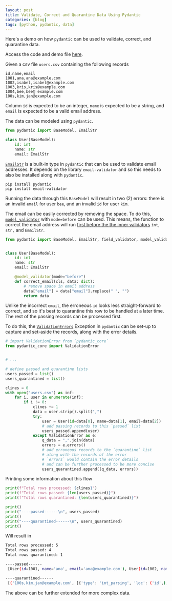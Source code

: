 ```yaml
---
layout: post
title: Validate, Correct and Quarantine Data Using Pydantic
categories: [blog]
tags: [python, pydantic, data]
---
```



Here's a demo on how `pydantic` can be used to validate, correct, and quarantine data.

Access the code and demo file [here](assets/code/2024-06-29-pydantic-validate-correct-quarantine).

Given a csv file `users.csv` containing the following records
```csv
id,name,email
1001,ana,ana@example.com
1002,isabel,isabel@example.com
1003,kris,kris@example.com
1004,bee,bee@ example.com
100s,kim,jan@example.com
```
Column `id` is expected to be an integer, `name` is expected to be a string, and `email` is expected to be a valid email address.

The data can be modeled using `pydantic`.

```python
from pydantic import BaseModel, EmailStr

class User(BaseModel):
    id: int
    name: str
    email: EmailStr
```

[`EmailStr`](https://docs.pydantic.dev/2.3/usage/types/string_types/) is a built-in type in `pydantic` that can be used to validate email addresses. It depends on the library `email-validator` and so this needs to also be installed along with `pydantic`.

```
pip install pydantic
pip install email-validator
```

Running the data through this `BaseModel` will result in two (2) errors: there is an invalid `email` for user `bee`, and an invalid `id` for user `kim`.

The email can be easily corrected by removing the space. To do this, [`model_validator`](https://docs.pydantic.dev/2.3/usage/validators/#model-validators) with `mode=before` can be used. This means, the function to correct the email address will run [first before the the inner validators](https://docs.pydantic.dev/2.3/usage/dataclasses/#initialization-hooks) `int`, `str,` and `EmailStr`.


```python
from pydantic import BaseModel, EmailStr, field_validator, model_validator


class User(BaseModel):
    id: int
    name: str
    email: EmailStr

    @model_validator(mode="before")
    def correct_email(cls, data: dict):
        # remove space in email address
        data["email"] = data["email"].replace(" ", "")
        return data
```

Unlike the incorrect `email`, the erroneous `id` looks less straight-forward to correct, and so it's best to quarantine this row to be handled at a later time. The rest of the passing records can be processed first. 

To do this, the [`ValidationErrors`](https://docs.pydantic.dev/2.3/errors/validation_errors/) Exception in `pydantic` can be set-up to capture and set-aside the records, along with the error details.


```python
# import ValidationError from `pydantic_core`
from pydantic_core import ValidationError


# ...

# define passed and quarantine lists
users_passed = list()
users_quarantined = list()

clines = 0
with open("users.csv") as inf:
    for i, user in enumerate(inf):
        if i != 0:
            clines += 1
            data = user.strip().split(",")
            try:
                user = User(id=data[0], name=data[1], email=data[2])
                # add passing records to this `passed` list
                users_passed.append(user)
            except ValidationError as e:
                q_data = ",".join(data)
                errors = e.errors()
                # add erroneous records to the `quarantine` list
                # along with the records of the error
                # `errors` would contain the error details
                # and can be further processed to be more concise
                users_quarantined.append((q_data, errors))
```

Printing some information about this flow

```python
print(f"Total rows processed: {clines}")
print(f"Total rows passed: {len(users_passed)}")
print(f"Total rows quarantined: {len(users_quarantined)}")

print()
print("----passed------\n", users_passed)
print()
print("----quarantined------\n", users_quarantined)
print()
```


Will result in

```bash
Total rows processed: 5
Total rows passed: 4     
Total rows quarantined: 1

----passed------
 [User(id=1001, name='ana', email='ana@example.com'), User(id=1002, name='isabel', email='isabel@example.com'), User(id=1003, name='kris', email='kris@example.com'), User(id=1004, name='bee', email='bee@example.com')]

----quarantined------
 [('100s,kim,jan@example.com', [{'type': 'int_parsing', 'loc': ('id',), 'msg': 'Input should be a valid integer, unable to parse string as an integer', 'input': '100s', 'url': 'https://errors.pydantic.dev/2.7/v/int_parsing'}])]
```

The above can be further extended for more complex data.